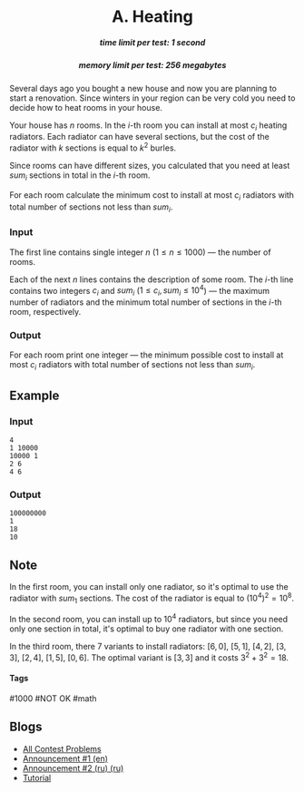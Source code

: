 <h1 style='text-align: center;'> A. Heating</h1>

<h5 style='text-align: center;'>time limit per test: 1 second</h5>
<h5 style='text-align: center;'>memory limit per test: 256 megabytes</h5>

Several days ago you bought a new house and now you are planning to start a renovation. Since winters in your region can be very cold you need to decide how to heat rooms in your house.

Your house has $n$ rooms. In the $i$-th room you can install at most $c_i$ heating radiators. Each radiator can have several sections, but the cost of the radiator with $k$ sections is equal to $k^2$ burles.

Since rooms can have different sizes, you calculated that you need at least $sum_i$ sections in total in the $i$-th room. 

For each room calculate the minimum cost to install at most $c_i$ radiators with total number of sections not less than $sum_i$.

### Input

The first line contains single integer $n$ ($1 \le n \le 1000$) — the number of rooms.

Each of the next $n$ lines contains the description of some room. The $i$-th line contains two integers $c_i$ and $sum_i$ ($1 \le c_i, sum_i \le 10^4$) — the maximum number of radiators and the minimum total number of sections in the $i$-th room, respectively.

### Output

For each room print one integer — the minimum possible cost to install at most $c_i$ radiators with total number of sections not less than $sum_i$.

## Example

### Input


```text
4
1 10000
10000 1
2 6
4 6
```
### Output


```text
100000000
1
18
10
```
## Note

In the first room, you can install only one radiator, so it's optimal to use the radiator with $sum_1$ sections. The cost of the radiator is equal to $(10^4)^2 = 10^8$.

In the second room, you can install up to $10^4$ radiators, but since you need only one section in total, it's optimal to buy one radiator with one section.

In the third room, there $7$ variants to install radiators: $[6, 0]$, $[5, 1]$, $[4, 2]$, $[3, 3]$, $[2, 4]$, $[1, 5]$, $[0, 6]$. The optimal variant is $[3, 3]$ and it costs $3^2+ 3^2 = 18$.



#### Tags 

#1000 #NOT OK #math 

## Blogs
- [All Contest Problems](../Educational_Codeforces_Round_77_(Rated_for_Div._2).md)
- [Announcement #1 (en)](../blogs/Announcement_1_(en).md)
- [Announcement #2 (ru) (ru)](../blogs/Announcement_2_(ru)_(ru).md)
- [Tutorial](../blogs/Tutorial.md)
